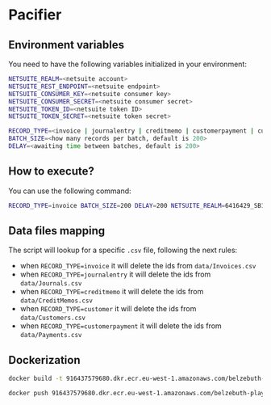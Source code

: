 # Pacifier

## Environment variables

You need to have the following variables initialized in your environment:

```bash
NETSUITE_REALM=<netsuite account>
NETSUITE_REST_ENDPOINT=<netsuite endpoint>
NETSUITE_CONSUMER_KEY=<netsuite consumer key>
NETSUITE_CONSUMER_SECRET=<netsuite consumer secret>
NETSUITE_TOKEN_ID=<netsuite token ID>
NETSUITE_TOKEN_SECRET=<netsuite token secret>

RECORD_TYPE=<invoice | journalentry | creditmemo | customerpayment | customer>
BATCH_SIZE=<how many records per batch, default is 200>
DELAY=<awaiting time between batches, default is 200>
```

## How to execute?

You can use the following command:

```bash
RECORD_TYPE=invoice BATCH_SIZE=200 DELAY=200 NETSUITE_REALM=6416429_SB1 NETSUITE_REST_ENDPOINT=https://6416429-sb1.suitetalk.api.netsuite.com/services/rest/ NETSUITE_CONSUMER_KEY=<consumer key> NETSUITE_CONSUMER_SECRET=<consumer secret> NETSUITE_TOKEN_ID=<token id> NETSUITE_TOKEN_SECRET=<token secret> npx ts-node terminator.ts
```

## Data files mapping

The script will lookup for a specific `.csv` file, following the next rules:
* when `RECORD_TYPE=invoice` it will delete the ids from `data/Invoices.csv`
* when `RECORD_TYPE=journalentry` it will delete the ids from `data/Journals.csv`
* when `RECORD_TYPE=creditmemo` it will delete the ids from `data/CreditMemos.csv`
* when `RECORD_TYPE=customer` it will delete the ids from `data/Customers.csv`
* when `RECORD_TYPE=customerpayment` it will delete the ids from `data/Payments.csv`

## Dockerization

```sh
docker build -t 916437579680.dkr.ecr.eu-west-1.amazonaws.com/belzebuth-playground:netsuite-pacifier-0.4.0 -f Dockerfile .
```

```sh
docker push 916437579680.dkr.ecr.eu-west-1.amazonaws.com/belzebuth-playground:netsuite-pacifier-0.4.0
```

